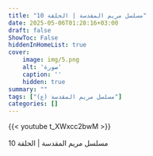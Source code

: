 ```yaml
---
title: "مسلسل مريم المقدسة | الحلقة 10"
date: 2025-05-06T01:28:16+03:00
draft: false
ShowToc: False
hiddenInHomeList: true
cover:
    image: img/5.png
    alt: 'صورة'
    caption: ''
    hidden: true
summary: ""
tags: ["مسلسل مريم المقدسة (ع)"]
categories: []
---
```


{{< youtube t_XWxcc2bwM >}}  
<br>
مسلسل مريم المقدسة | الحلقة 10
